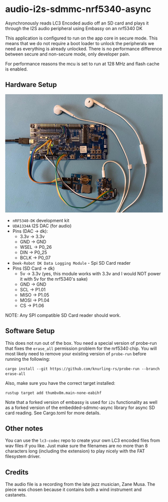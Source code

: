 # audio-i2s-sdmmc-nrf5340-async
Asynchronously reads LC3 Encoded audio off an SD card and plays it through the I2S audio peripheral using Embassy on an nrf5340 DK

This application is configured to run on the app core in secure mode.
This means that we do not require a boot loader to unlock the peripherals we need as everything is already unlocked.
There is no performance difference between secure and non-secure mode, only developer pain.

For performance reasons the mcu is set to run at 128 MHz and flash cache is enabled.

## Hardware Setup

![Example Setup](https://github.com/ninjasource/audio-i2s-sdmmc-nrf5340-async/blob/main/nrf5340-sd-i2s.jpg?raw=true)

- `nRF5340-DK` development kit
- `UDA1334A` I2S DAC (for audio)
- Pins (DAC -> dk): 
  - 3.3v -> 3.3v
  - GND  -> GND
  - WSEL -> P0_26
  - DIN  -> P0_25
  - BCLK -> P0_07
- `Deek-Robot DK Data Logging Module` - Spi SD Card reader
- Pins (SD Card -> dk)
  - 5v   -> 3.3v (yes, this module works with 3.3v and I would NOT power it with 5v for the nrf5340's sake)
  - GND  -> GND
  - SCL  -> P1.01
  - MISO -> P1.05
  - MOSI -> P1.04
  - CS   -> P1.06

NOTE: Any SPI compatible SD Card reader should work.

## Software Setup

This does not run out of the box. You need a special version of probe-run that fixes the `erase_all` permission problem for the nrf5340 chip.
You will most likely need to remove your existing version of `probe-run` before running the following:

```
cargo install --git https://github.com/knurling-rs/probe-run --branch erase-all
```

Also, make sure you have the correct target installed:

```
rustup target add thumbv8m.main-none-eabihf
```

Note that a forked version of embassy is used for `i2s` functionality as well as a forked version of the embedded-sdmmc-async library for async SD card reading.
See Cargo.toml for more details.

## Other notes

You can use the `lc3-codec` repo to create your own LC3 encoded files from wav files if you like. 
Just make sure the filenames are no more than 8 characters long (including the extension) to play nicely with the FAT filesystem driver.

## Credits

The audio file is a recording from the late jazz musician, Zane Musa. The piece was chosen because it contains both a wind instrument and castanets.
